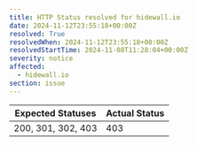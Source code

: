 ```yaml
---
title: HTTP Status resolved for hidewall.io
date: 2024-11-12T23:55:18+00:00Z
resolved: True
resolvedWhen: 2024-11-12T23:55:18+00:00Z
resolvedStartTime: 2024-11-08T11:28:04+00:00Z
severity: notice
affected:
  - hidewall.io
section: issue
---
```


| Expected Statuses | Actual Status  |
|-------------------|----------------|
| 200, 301, 302, 403 | 403 |
